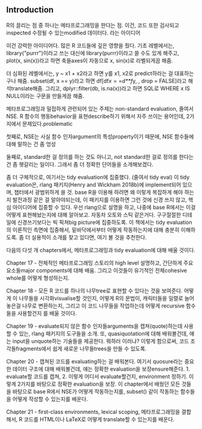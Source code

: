Introduction
------------

R의 끌리는 점 중 하나는 메타프로그래밍을 한다는 점. 이건, 코드 또한 검사되고inspected 수정될 수 있는modified 데이터다. 라는 아이디어

이건 강력한 아이디어다. 많은 R 코드들에 깊은 영향을 줬다. 기초 레벨에서는, library("purrr")이라고 쓰는 대신에 library(purrr)이라고 쓸 수도 있게 해주고, plot(x, sin(x))라고 하면 축들axes이 자동으로 x, sin(x)로 라벨되게끔 해줌.

더 심화된 레벨에서는, y ~ x1 + x2라고 하면 y를 x1, x2로 predict하라는 걸 대표하는구나 해줌. subset(df, x == y)라고 하면 df\[df*x* = =*d**f*y, , drop = FALSE\]라고 해석translate해줌. 그리고, dplyr::filter(db, is.na(x))라고 하면 SQL로 WHERE x IS NULL이라는 구문을 만들게끔 해줌.

메타프로그래밍과 밀접하게 관련되어 있는 주제는 non-standard evaluation, 줄여서 NSE. R 함수의 행동behavior을 표현describe하기 위해서 자주 쓰이는 용어인데, 2가지에서 문제있다.problematic

첫째로, NSE는 사실 함수 인자argument의 특성property이기 때문에, NSE 함수들에 대해 말하는 건 좀 엉성

둘째로, standard한 걸 정의를 하는 것도 아니고, not standard한 걸로 정의를 한다는 건 좀 헷갈리는 일이다. 그래서 좀 더 정확한 단어들을 소개해보겠다.

좀 더 구체적으로, 여기서는 tidy evaluation에 집중했다. (줄여서 tidy eval) 이 tidy evaluation은, rlang 패키지(Henry and Wickham 2018b)에 implement되어 있으며, 챕터에서 광범위하게 쓸 것. base R을 이용해 하려면 왜 이렇게 복잡하게 해야 하는지 발전과정 같은 걸 알아야되는데, 이 패키지를 이용하면 그런 것에 신경 쓰지 않고, 핵심 아이디어에 집중할 수 있다. 우선 rlang으로 설명을 하고, 나중에 base R에서는 이걸 어떻게 표현해놨는지에 대해 알아보고. 자동차 오토와 스틱 같은거다. 구구절절한 디테일에 신경쓰기보다는 빅 픽쳐big picture에 집중하도록. 이 책에서는 tidy evaluation의 이론적인 측면에 집중해서, 밑바닥에서부터 어떻게 작동하는지에 대해 충분히 이해하도록. 좀 더 실용적이 소개를 찾고 있다면, 여기 볼 것을 추천한다.

다음의 다섯 개 chapters에서, 메타프로그래밍과 tidy evaluation에 대해 배울 것이다.

Chapter 17 - 전체적인 메타프로그래밍 스토리의 high level 설명하고, 간단하게 주요 요소들major components에 대해 배움. 그리고 이것들이 유기적인 전체cohesive whole를 어떻게 형성하는지.

Chapter 18 - 모든 R 코드를 하나의 나무tree로 표현할 수 있다는 것을 보여준다. 어떻게 이 나무들을 시각화visualise할 것인지, 어떻게 R의 문법이, 캐릭터들을 일렬로 늘어놓은걸 나무로 변환하는지, 그리고 이 코드 나무들을 작업하는데 어떻게 recursive 함수들을 사용할건지 를 배울 것이다.

Chapter 19 - evaluate되지 않은 함수 인자들arguments을 캡쳐(quote)하는데 사용할 수 있는, rlang 패키지의 도구들을 소개. 또, quasiquotation에 대해 배워볼건데, 얘는 input을 unquote하는 기술들을 제공한다. 뭐하러 이러냐? 이렇게 함으로써, 코드 조각들fragments에서 쉽게 새로운 나무들trees을 만들 수 있도록.

Chapter 20 - 캡쳐된 코드를 evaluating하는 걸 배워본다. 여기서 quosure라는 중요한 데이터 구조에 대해 배워볼건데, 얘는 정확한 evaluation을 보장ensure해준다. 1. evaluate할 코드를 캡쳐, 2. 이렇게 어디서 evaluate할건지, environment 정하기. 이렇게 2가지를 바탕으로 정확한 evaluation을 보장. 이 chapter에서 배웠던 모든 것들을 바탕으로 base R에서 NSE가 어떻게 작동하는지를, subset() 같이 작동하는 함수들을 어떻게 작성할 수 있는지를 배운다.

Chapter 21 - first-class environments, lexical scoping, 메타프로그래밍을 결합해서, R 코드를 HTML이나 LaTeX로 어떻게 translate할 수 있는지를 배운다.
